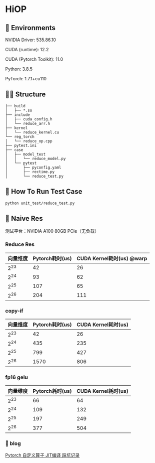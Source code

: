 # HiOP

## 🥹 Environments

NVIDIA Driver: 535.86.10

CUDA (runtime): 12.2

CUDA (Pytorch Toolkit): 11.0

Python: 3.8.5

PyTorch: 1.7.1+cu110

## 🫵🏼 Structure

```
├── build
│   ├── *.so
├── include
│   ├── cuda_config.h
│   └── reduce_arr.h
├── kernel
│   └── reduce_kernel.cu
└── reg_torch
│   └── reduce_op.cpp
├── pytest.ini
├── case
│   ├── model_test
│   │   └── reduce_model.py
│   └── pytest
│       ├── pyconfig.yaml
│       ├── rectime.py
│       └── reduce_test.py
```

## 🤪 How To Run Test Case

```shell
python unit_test/reduce_test.py
```

## 🥹 Naive Res

测试平台：NVIDIA A100 80GB PCIe（无负载）

### Reduce Res

| 向量维度 | Pytorch耗时(us) | CUDA Kernel耗时(us) @warp |
| -------- | --------------- | ------------------------- |
| $2^{23}$ | 42              | 26                        |
| $2^{24}$ | 93              | 62                        |
| $2^{25}$ | 107             | 65                        |
| $2^{26}$ | 204             | 111                       |


### copy-if

| 向量维度 | Pytorch耗时(us) | CUDA Kernel耗时(us) |
| -------- | --------------- | ------------------- |
| $2^{23}$ | 42              | 26                  |
| $2^{24}$ | 435             | 235                 |
| $2^{25}$ | 799             | 427                 |
| $2^{26}$ | 1570            | 806                 | 

### fp16 gelu

| 向量维度 | Pytorch耗时(us) | CUDA Kernel耗时(us) |
| -------- | --------------- | ------------------- |
| $2^{23}$ | 66              | 64                 |
| $2^{24}$ | 109             | 132                 |
| $2^{25}$ | 197             | 249                 |
| $2^{26}$ | 377             | 504                 | 


### 🥥 blog
[Pytorch 自定义算子 JIT编译 踩坑记录](https://blog.neysaban.one/article/287547ee-8082-49cb-a182-8fa995d0043c)